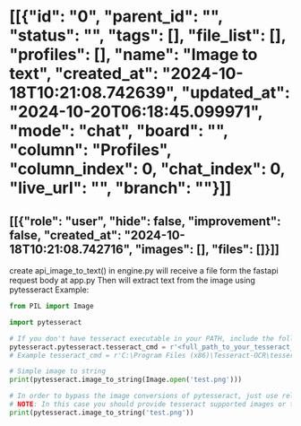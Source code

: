 # [[{"id": "0", "parent_id": "", "status": "", "tags": [], "file_list": [], "profiles": [], "name": "Image to text", "created_at": "2024-10-18T10:21:08.742639", "updated_at": "2024-10-20T06:18:45.099971", "mode": "chat", "board": "<none>", "column": "Profiles", "column_index": 0, "chat_index": 0, "live_url": "", "branch": ""}]]
## [[{"role": "user", "hide": false, "improvement": false, "created_at": "2024-10-18T10:21:08.742716", "images": [], "files": []}]]
create api_image_to_text() in engine.py will receive a file form the fastapi request body at app.py
Then will extract text from the image using pytesseract
Example:
```python
from PIL import Image

import pytesseract

# If you don't have tesseract executable in your PATH, include the following:
pytesseract.pytesseract.tesseract_cmd = r'<full_path_to_your_tesseract_executable>'
# Example tesseract_cmd = r'C:\Program Files (x86)\Tesseract-OCR\tesseract'

# Simple image to string
print(pytesseract.image_to_string(Image.open('test.png')))

# In order to bypass the image conversions of pytesseract, just use relative or absolute image path
# NOTE: In this case you should provide tesseract supported images or tesseract will return error
print(pytesseract.image_to_string('test.png'))
```